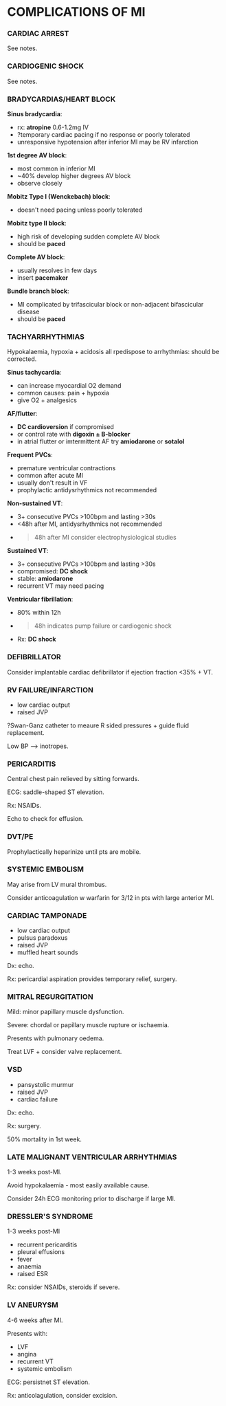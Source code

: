 # COMPLICATIONS OF MI

### CARDIAC ARREST

See notes.

### CARDIOGENIC SHOCK

See notes.

### BRADYCARDIAS/HEART BLOCK

**Sinus bradycardia**:

- rx: **atropine** 0.6-1.2mg IV
- ?temporary cardiac pacing if no response or poorly tolerated
- unresponsive hypotension after inferior MI may be RV infarction

**1st degree AV block**:

- most common in inferior MI
- ~40% develop higher degrees AV block
- observe closely

**Mobitz Type I (Wenckebach) block**:

- doesn't need pacing unless poorly tolerated

**Mobitz type II block**:

- high risk of developing sudden complete AV block
- should be **paced**

**Complete AV block**:

- usually resolves in few days
- insert **pacemaker**

**Bundle branch block**:

- MI complicated by trifascicular block or non-adjacent bifascicular disease
- should be **paced**

### TACHYARRHYTHMIAS

Hypokalaemia, hypoxia + acidosis all rpedispose to arrhythmias: should be corrected.

**Sinus tachycardia**:

- can increase myocardial O2 demand
- common causes: pain + hypoxia
- give O2 + analgesics

**AF/flutter**:

- **DC cardioversion** if compromised
- or control rate with **digoxin ± B-blocker**
- in atrial flutter or imtermittent AF try **amiodarone** or **sotalol**

**Frequent PVCs**:

- premature ventricular contractions
- common after acute MI
- usually don't result in VF
- prophylactic antidysrhythmics not recommended

**Non-sustained VT**:

- 3+ consecutive PVCs >100bpm and lasting >30s
- <48h after MI, antidysrhythmics not recommended
- >48h after MI consider electrophysiological studies

**Sustained VT**:

- 3+ consecutive PVCs >100bpm and lasting >30s
- compromised: **DC shock**
- stable: **amiodarone**
- recurrent VT may need pacing 


**Ventricular fibrillation**:

- 80% within 12h
- >48h indicates pump failure or cardiogenic shock
- Rx: **DC shock**

### DEFIBRILLATOR

Consider implantable cardiac defibrillator if ejection fraction <35% + VT.

### RV FAILURE/INFARCTION

- low cardiac output
- raised JVP

?Swan-Ganz catheter to meaure R sided pressures + guide fluid replacement.

Low BP --> inotropes.


### PERICARDITIS

Central chest pain relieved by sitting forwards.

ECG: saddle-shaped ST elevation.

Rx: NSAIDs.

Echo to check for effusion.

### DVT/PE

Prophylactically heparinize until pts are mobile.

### SYSTEMIC EMBOLISM

May arise from LV mural thrombus.

Consider anticoagulation w warfarin for 3/12 in pts with large anterior MI.

### CARDIAC TAMPONADE

- low cardiac output
- pulsus paradoxus
- raised JVP
- muffled heart sounds

Dx: echo.

Rx: pericardial aspiration provides temporary relief, surgery.


### MITRAL REGURGITATION

Mild: minor papillary muscle dysfunction.

Severe: chordal or papillary muscle rupture or ischaemia.

Presents with pulmonary oedema.

Treat LVF + consider valve replacement.

### VSD

- pansystolic murmur
- raised JVP
- cardiac failure

Dx: echo.

Rx: surgery.

50% mortality in 1st week.

### LATE MALIGNANT VENTRICULAR ARRHYTHMIAS

1-3 weeks post-MI.

Avoid hypokalaemia - most easily available cause.

Consider 24h ECG monitoring prior to discharge if large MI.

### DRESSLER'S SYNDROME

1-3 weeks post-MI 

- recurrent pericarditis
- pleural effusions
- fever
- anaemia
- raised ESR

Rx: consider NSAIDs, steroids if severe.


### LV ANEURYSM

4-6 weeks after MI.

Presents with: 

- LVF
- angina
- recurrent VT
- systemic embolism

ECG: persistnet ST elevation.

Rx: anticolagulation, consider excision.